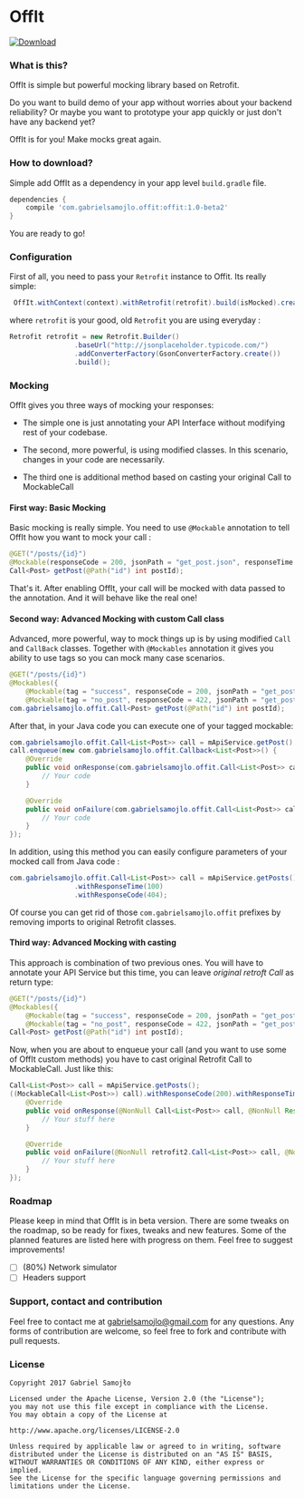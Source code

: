 # OffIt 
[ ![Download](https://api.bintray.com/packages/gabrielsamojlo/OffIt/OffIt/images/download.svg) ](https://bintray.com/gabrielsamojlo/OffIt/OffIt/_latestVersion)

### What is this?

OffIt is simple but powerful mocking library based on Retrofit. 

Do you want to build demo of your app without worries about your backend reliability? 
Or maybe you want to prototype your app quickly or just don't have any backend yet?

OffIt is for you!
Make mocks great again.

### How to download?

Simple add OffIt as a dependency in your app level ```build.gradle``` file.

```gradle
dependencies {
    compile 'com.gabrielsamojlo.offit:offit:1.0-beta2'
}

```

You are ready to go!

### Configuration

First of all, you need to pass your ```Retrofit``` instance to Offit. Its really simple:

```java
 OffIt.withContext(context).withRetrofit(retrofit).build(isMocked).create(ApiService.class);
```

where ```retrofit``` is your good, old ```Retrofit``` you are using everyday :

```java
Retrofit retrofit = new Retrofit.Builder()
                .baseUrl("http://jsonplaceholder.typicode.com/")
                .addConverterFactory(GsonConverterFactory.create())
                .build();
```

### Mocking

OffIt gives you three ways of mocking your responses:

* The simple one is just annotating your API Interface without modifying rest of your codebase.

* The second, more powerful, is using modified classes. In this scenario, changes in your code are necessarily.

* The third one is additional method based on casting your original Call to MockableCall


#### First way: Basic Mocking ####

Basic mocking is really simple. You need to use ```@Mockable``` annotation to tell OffIt how you want to mock your call :

```java
@GET("/posts/{id}")
@Mockable(responseCode = 200, jsonPath = "get_post.json", responseTime = 1000)
Call<Post> getPost(@Path("id") int postId);
```
That's it. After enabling OffIt, your call will be mocked with data passed to the annotation. And it will behave like the real one!

#### Second way: Advanced Mocking with custom Call class ####

Advanced, more powerful, way to mock things up is by using modified ```Call``` and ```CallBack``` classes. 
Together with ```@Mockables``` annotation it gives you ability to use tags so you can mock many case scenarios.

```java
@GET("/posts/{id}")
@Mockables({
    @Mockable(tag = "success", responseCode = 200, jsonPath = "get_post.json", responseTime = 3500),
    @Mockable(tag = "no_post", responseCode = 422, jsonPath = "get_post_error.json", responseTime = 4500)})
com.gabrielsamojlo.offit.Call<Post> getPost(@Path("id") int postId);
```

After that, in your Java code you can execute one of your tagged mockable:

```java
com.gabrielsamojlo.offit.Call<List<Post>> call = mApiService.getPost().withTag("no_post");
call.enqueue(new com.gabrielsamojlo.offit.Callback<List<Post>>() {
    @Override
    public void onResponse(com.gabrielsamojlo.offit.Call<List<Post>> call, Response<List<Post>> response) {
        // Your code
    }

    @Override
    public void onFailure(com.gabrielsamojlo.offit.Call<List<Post>> call, Throwable t) {
        // Your code
    }
});
```

In addition, using this method you can easily configure parameters of your mocked call from Java code :

```java
com.gabrielsamojlo.offit.Call<List<Post>> call = mApiService.getPosts()
                .withResponseTime(100)
                .withResponseCode(404);
```

Of course you can get rid of those ```com.gabrielsamojlo.offit``` prefixes by removing imports to original Retrofit classes.

#### Third way: Advanced Mocking with casting

This approach is combination of two previous ones. You will have to annotate your API Service but this time, you can leave *original retroft Call* as return type:

```java
@GET("/posts/{id}")
@Mockables({
    @Mockable(tag = "success", responseCode = 200, jsonPath = "get_post.json", responseTime = 3500),
    @Mockable(tag = "no_post", responseCode = 422, jsonPath = "get_post_error.json", responseTime = 4500)})
Call<Post> getPost(@Path("id") int postId);
```

Now, when you are about to enqueue your call (and you want to use some of OffIt custom methods) you have to cast original Retrofit Call to MockableCall. Just like this:

```java
Call<List<Post>> call = mApiService.getPosts();
((MockableCall<List<Post>>) call).withResponseCode(200).withResponseTime(1000).enqueue(new Callback<List<Post>>() {
    @Override
    public void onResponse(@NonNull Call<List<Post>> call, @NonNull Response<List<Post>> response) {
        // Your stuff here
    }

    @Override
    public void onFailure(@NonNull retrofit2.Call<List<Post>> call, @NonNull Throwable t) {
        // Your stuff here
    }
});
```

### Roadmap

Please keep in mind that OffIt is in beta version. There are some tweaks on the roadmap, so be ready for fixes, tweaks and new features.
Some of the planned features are listed here with progress on them. Feel free to suggest improvements!

- [ ] (80%) Network simulator
- [ ] Headers support

### Support, contact and contribution

Feel free to contact me at gabrielsamojlo@gmail.com for any questions.
Any forms of contribution are welcome, so feel free to fork and contribute with pull requests.

### License
```
Copyright 2017 Gabriel Samojło

Licensed under the Apache License, Version 2.0 (the "License");
you may not use this file except in compliance with the License.
You may obtain a copy of the License at

http://www.apache.org/licenses/LICENSE-2.0

Unless required by applicable law or agreed to in writing, software
distributed under the License is distributed on an "AS IS" BASIS,
WITHOUT WARRANTIES OR CONDITIONS OF ANY KIND, either express or implied.
See the License for the specific language governing permissions and
limitations under the License.
```
